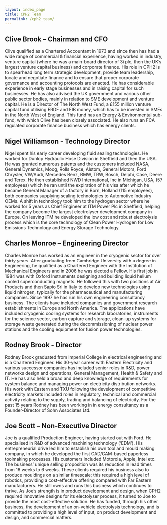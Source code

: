 ```yaml
---
layout: index_page
title: CPH2 Team
permalink: /cph2_team/
---
```


Clive Brook – Chairman and CFO
------------------------------
Clive qualified as a Chartered Accountant in 1973 and since then has had a wide range of commercial & financial experience, having worked in industry, venture capital (where he was a main-board director of 3i plc, then the UK’s largest venture capital business) and corporate finance. His role in CPH2 is to spearhead long term strategic development, provide team leadership, locate and negotiate finance and to ensure that proper corporate governance and accounting protocols are enacted.  He has considerable experience in early stage businesses and in raising capital for such businesses. He has also advised the UK government and various other public sector bodies, mainly in relation to SME development and venture capital.  He is a Director of The North West Fund, a £155 million venture capital fund utilising ERDF and EIB money, which has to be invested in SMEs in the North West of England. This fund has an Energy & Environmental sub-fund, with which Clive has been closely associated. He also runs an FCA regulated corporate finance business which has energy clients.

Nigel Williamson - Technology Director
------------------------------
Nigel spent his early career developing fluid sealing technologies.  He worked for Dunlop Hydraulic Hose Division in Sheffield and then the USA.  He was granted numerous patents and the customers included NASA, General Dynamics, Moog, Rolls Royce, Alstom, General Motors, Ford Chrysler, VW/Audi, Mercedes Benz, BMW, TRW, Bosch, Delphi, Case, Deere and Terex.  He then established NWD International, Inc in Michigan, USA, (57 employees) which he ran until the expiration of his visa after which he became General Manager of a factory in Born, Holland (115 employees), both companies supplying sealing technologies to Automotive Industry OEMs.  A shift in technology took him to the hydrogen sector where he worked for 5 years as Chief Engineer at ITM Power Plc in Sheffield, helping the company become the largest electrolyser development company in Europe.  On leaving ITM he developed the low cost and robust electrolysis process which is the core technology of Clean Power Hydrogen for Low Emissions Technology and Energy Storage Technology.

Charles Monroe – Engineering Director
------------------------------
Charles Monroe has worked as an engineer in the cryogenic sector for over thirty years.  After graduating from Cambridge University with a degree in Engineering, he qualified as a Chartered Engineer with the Institution of Mechanical Engineers and in 2006 he was elected a Fellow.  His first job in 1984 was with Oxford Instruments designing and building liquid helium cooled superconducting magnets.  He followed this with two positions at Air Products and then Sapio Srl in Italy to develop new technologies using liquid nitrogen, typically for the pharmaceutical and manufacturing companies.  Since 1997 he has run his own engineering consultancy business.  The clients have included companies and government research establishments in Europe and North America.  The applications have included cryogenic cooling systems for research laboratories, instruments for the science sector, carbon capture and storage, clean-up systems for storage waste generated during the decommissioning of nuclear power stations and the cooling equipment for fusion power technologies.

Rodney Brook - Director
------------------------------
Rodney Brook graduated from Imperial College in electrical engineering and is a Chartered Engineer. His 30-year career with Eastern Electricity and various successor companies has included senior roles in R&D, power networks design and operations, General Management,  Health & Safety and  IT.  He has also held a broad and deep knowledge of requirements for system balance and managing power on electricity distribution networks. His work with Eastern and TXU following the development of competitive electricity markets included roles in regulatory, technical and commercial activity relating to the supply, trading and balancing of electricity. For the past 15 years Rodney has been working in in energy consultancy as a Founder-Director of Sohn Associates Ltd.

Joe Scott – Non-Executive Director
------------------------------
Joe is a qualified Production Engineer, having started out with Ford. He specialised in R&D of advanced machining technology (‘EDM’). His entrepreneurial drive led him to establish his own tool and mould making company, in which he developed the first CAD/CAM-based paperless toolmaking processes. His customers included Motorola, Apple, Intel etc. The business’ unique selling proposition was its reduction in lead times from 16 weeks to 6 weeks.
These clients required his business also to produce mouldings on a similar timescale; this required a high level of robotics, providing a cost-effective offering compared with Far Eastern manufacturers.  He still owns and runs this business which continues to thrive. As Joe’s strength is in product development and design, when CPH2 required innovative designs for its electolyser process, it turned to Joe to provide the most cost-effective solution. He has funded, through his other business, the development of an on-vehicle electrolysis technology, and is committed to providing a high level of input, on product development and design, and commercial matters.

